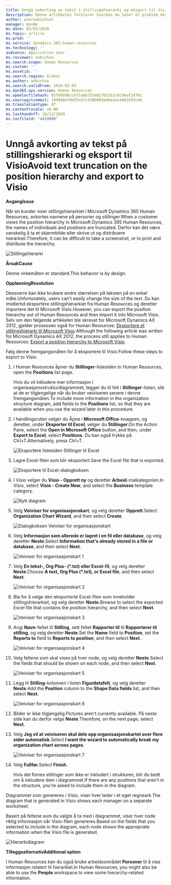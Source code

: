 ```yaml
---
title: Unngå avkorting av tekst i stillingshierarki og eksport til Visio
description: Denne artikkelen forklarer hvordan du løser et problem der navn på personer og stillinger avkortes når kunder viser stillingshierarkiet i Microsoft Dynamics 365 Human Resources. Avkorting av teksten kan gjøre det vanskelig å ta et skjermbilde eller skrive ut hierarkiet.
author: andreabichsel
manager: AnnBe
ms.date: 02/03/2020
ms.topic: article
ms.prod: ''
ms.service: dynamics-365-human-resources
ms.technology: ''
audience: Application User
ms.reviewer: anbichse
ms.search.scope: Human Resources
ms.custom: ''
ms.assetid: ''
ms.search.region: Global
ms.author: anbichse
ms.search.validFrom: 2020-02-03
ms.dyn365.ops.version: Human Resources
ms.openlocfilehash: 02fb0098cc6f5a0b353e827653b1c8c96af2470c
ms.sourcegitcommit: 199848e78df5cb7c439b001bdbe1ece963593cdb
ms.translationtype: HT
ms.contentlocale: nb-NO
ms.lasthandoff: 10/13/2020
ms.locfileid: "4419900"
---
```

# <a name="avoid-text-truncation-on-the-position-hierarchy-and-export-to-visio"></a><span data-ttu-id="001a0-104">Unngå avkorting av tekst på stillingshierarki og eksport til Visio</span><span class="sxs-lookup"><span data-stu-id="001a0-104">Avoid text truncation on the position hierarchy and export to Visio</span></span>

<span data-ttu-id="001a0-105">**Avgang**</span><span class="sxs-lookup"><span data-stu-id="001a0-105">**Issue**</span></span>

<span data-ttu-id="001a0-106">Når en kunder viser stillingshierarkiet i Microsoft Dynamics 365 Human Resources, avkortes navnene på personer og stillinger.</span><span class="sxs-lookup"><span data-stu-id="001a0-106">When a customer views the position hierarchy in Microsoft Dynamics 365 Human Resources, the names of individuals and positions are truncated.</span></span> <span data-ttu-id="001a0-107">Derfor kan det være vanskelig å ta et skjermbilde eller skrive ut og distribuere hierarkiet.</span><span class="sxs-lookup"><span data-stu-id="001a0-107">Therefore, it can be difficult to take a screenshot, or to print and distribute the hierarchy.</span></span>

![Stillingshierarki](media/position-h.png)

<span data-ttu-id="001a0-109">**Årsak**</span><span class="sxs-lookup"><span data-stu-id="001a0-109">**Cause**</span></span>

<span data-ttu-id="001a0-110">Denne virkemåten er standard.</span><span class="sxs-lookup"><span data-stu-id="001a0-110">This behavior is by design.</span></span>

<span data-ttu-id="001a0-111">**Oppløsning**</span><span class="sxs-lookup"><span data-stu-id="001a0-111">**Resolution**</span></span>

<span data-ttu-id="001a0-112">Dessverre kan ikke brukere endre størrelsen på teksten på en enkel måte.</span><span class="sxs-lookup"><span data-stu-id="001a0-112">Unfortunately, users can't easily change the size of the text.</span></span> <span data-ttu-id="001a0-113">Du kan imidlertid eksportere stillingshierarkiet fra Human Resources og deretter importere det til Microsoft Visio.</span><span class="sxs-lookup"><span data-stu-id="001a0-113">However, you can export the position hierarchy out of Human Resources and then import it into Microsoft Visio.</span></span> <span data-ttu-id="001a0-114">Selv om den følgende artikkelen ble skrevet for Microsoft Dynamics AX 2012, gjelder prosessen også for Human Resources: [Eksportere et stillingshierarki til Microsoft Visio](https://docs.microsoft.com/dynamicsax-2012/appuser-itpro/export-a-position-hierarchy-to-microsoft-visio).</span><span class="sxs-lookup"><span data-stu-id="001a0-114">Although the following article was written for Microsoft Dynamics AX 2012, the process still applies to Human Resources: [Export a position hierarchy to Microsoft Visio](https://docs.microsoft.com/dynamicsax-2012/appuser-itpro/export-a-position-hierarchy-to-microsoft-visio).</span></span>

<span data-ttu-id="001a0-115">Følg denne fremgangsmåten for å eksportere til Visio.</span><span class="sxs-lookup"><span data-stu-id="001a0-115">Follow these steps to export to Visio.</span></span>

1. <span data-ttu-id="001a0-116">I Human Resources åpner du **Stillinger**-listesiden.</span><span class="sxs-lookup"><span data-stu-id="001a0-116">In Human Resources, open the **Positions** list page.</span></span>

    <span data-ttu-id="001a0-117">Hvis du vil inkludere mer informasjon i organisasjonsstrukturdiagrammet, legger du til felt i **Stillinger**-listen, slik at de er tilgjengelige når du bruker veiviseren senere i denne fremgangsmåten.</span><span class="sxs-lookup"><span data-stu-id="001a0-117">To include more information in the organization structure diagram, add fields to the **Positions** list, so that they are available when you use the wizard later in this procedure.</span></span>

2. <span data-ttu-id="001a0-118">I handlingsruten velger du Åpne i **Microsoft Office**-knappen, og deretter, under **Eksporter til Excel**, velger du **Stillinger**.</span><span class="sxs-lookup"><span data-stu-id="001a0-118">On the Action Pane, select the **Open in Microsoft Office** button, and then, under **Export to Excel**, select **Positions**.</span></span> <span data-ttu-id="001a0-119">Du kan også trykke på Ctrl+T.</span><span class="sxs-lookup"><span data-stu-id="001a0-119">Alternatively, press Ctrl+T.</span></span>

    ![Eksportere listesiden Stillinger til Excel](media/org-admin.png)

3. <span data-ttu-id="001a0-121">Lagre Excel-filen som blir eksportert.</span><span class="sxs-lookup"><span data-stu-id="001a0-121">Save the Excel file that is exported.</span></span>

    ![Eksportere til Excel-dialogboksen](media/export-excel.png)

4. <span data-ttu-id="001a0-123">I Visio velger du **Visio - Opprett ny** og deretter **Arbeid**-malkategorien.</span><span class="sxs-lookup"><span data-stu-id="001a0-123">In Visio, select **Visio - Create New**, and select the **Business** template category.</span></span>

    ![Nytt diagram](media/new.png)

5. <span data-ttu-id="001a0-125">Velg **Veiviser for organisasjonskart**, og velg deretter **Opprett**.</span><span class="sxs-lookup"><span data-stu-id="001a0-125">Select **Organization Chart Wizard**, and then select **Create**.</span></span>

    ![Dialogboksen Veiviser for organisasjonskart](media/orgchart-wizard.png)

6. <span data-ttu-id="001a0-127">Velg **Informasjon som allerede er lagret i en fil eller database**, og velg deretter **Neste**.</span><span class="sxs-lookup"><span data-stu-id="001a0-127">Select **Information that's already stored in a file or database**, and then select **Next**.</span></span>

    ![Veiviser for organisasjonskart 1](media/orgchart-wizard7.png)

7. <span data-ttu-id="001a0-129">Velg **En tekst-, Org Plus- (\*.txt) eller Excel-fil**, og velg deretter **Neste**.</span><span class="sxs-lookup"><span data-stu-id="001a0-129">Choose **A text, Org Plus (\*.txt), or Excel file**, and then select **Next**.</span></span>

    ![Veiviser for organisasjonskart 2](media/orgchart-wizard3.png)

8. <span data-ttu-id="001a0-131">Bla for å velge den eksporterte Excel-filen som inneholder stillingshierarkiet, og velg deretter **Neste**.</span><span class="sxs-lookup"><span data-stu-id="001a0-131">Browse to select the exported Excel file that contains the position hierarchy, and then select **Next**.</span></span>

    ![Veiviser for organisasjonskart 3](media/orgchart-wizard2.png)

9. <span data-ttu-id="001a0-133">Angi **Navn**-feltet til **Stilling**, sett feltet **Rapporter til** til **Rapporterer til stilling**, og velg deretter **Neste**.</span><span class="sxs-lookup"><span data-stu-id="001a0-133">Set the **Name** field to **Position**, set the **Reports to** field to **Reports to position**, and then select **Next**.</span></span>

    ![Veiviser for organisasjonskart 4](media/orgchart-wizard1.png)

10. <span data-ttu-id="001a0-135">Velg feltene som skal vises på hver node, og velg deretter **Neste**.</span><span class="sxs-lookup"><span data-stu-id="001a0-135">Select the fields that should be shown on each node, and then select **Next**.</span></span>

    ![Veiviser for organisasjonskart 5](media/orgchart-wizard5.png)

11. <span data-ttu-id="001a0-137">Legg til **Stilling**-kolonnen i listen **Figurdatafelt**, og velg deretter **Neste**.</span><span class="sxs-lookup"><span data-stu-id="001a0-137">Add the **Position** column to the **Shape Data fields** list, and then select **Next**.</span></span>

    ![Veiviser for organisasjonskart 6](media/orgchart-wizard6.png)

12. <span data-ttu-id="001a0-139">Bilder er ikke tilgjengelig.</span><span class="sxs-lookup"><span data-stu-id="001a0-139">Pictures aren't currently available.</span></span> <span data-ttu-id="001a0-140">På neste side kan du derfor velge **Neste**.</span><span class="sxs-lookup"><span data-stu-id="001a0-140">Therefore, on the next page, select **Next**.</span></span>
13. <span data-ttu-id="001a0-141">Velg **Jeg vil at veiviseren skal dele opp organisasjonskartet over flere sider automatisk**.</span><span class="sxs-lookup"><span data-stu-id="001a0-141">Select **I want the wizard to automatically break my organization chart across pages**.</span></span>

    ![Veiviser for organisasjonskart 7](media/orgchart-wizard4.png)

14. <span data-ttu-id="001a0-143">Velg **Fullfør**.</span><span class="sxs-lookup"><span data-stu-id="001a0-143">Select **Finish**.</span></span>

    <span data-ttu-id="001a0-144">Hvis det finnes stillinger som ikke er inkludert i strukturen, blir du bedt om å inkludere dem i diagrammet.</span><span class="sxs-lookup"><span data-stu-id="001a0-144">If there are any positions that aren't in the structure, you're asked to include them in the diagram.</span></span>

<span data-ttu-id="001a0-145">Diagrammet som genereres i Visio, viser hver leder i et eget regneark.</span><span class="sxs-lookup"><span data-stu-id="001a0-145">The diagram that is generated in Visio shows each manager on a separate worksheet.</span></span>

<span data-ttu-id="001a0-146">Basert på feltene som du valgte å ta med i diagrammet, viser hver node riktig informasjon når Visio-filen genereres.</span><span class="sxs-lookup"><span data-stu-id="001a0-146">Based on the fields that you selected to include in the diagram, each node shows the appropriate information when the Visio file is generated.</span></span>

![Hierarkidiagram](media/hierarchy.png)

<span data-ttu-id="001a0-148">**Tilleggsalternativ**</span><span class="sxs-lookup"><span data-stu-id="001a0-148">**Additional option**</span></span>

<span data-ttu-id="001a0-149">I Human Resources kan du også bruke arbeidsområdet **Personer** til å vise informasjon relatert til hierarkiet.</span><span class="sxs-lookup"><span data-stu-id="001a0-149">In Human Resources, you might also be able to use the **People** workspace to view some hierarchy-related information.</span></span>
